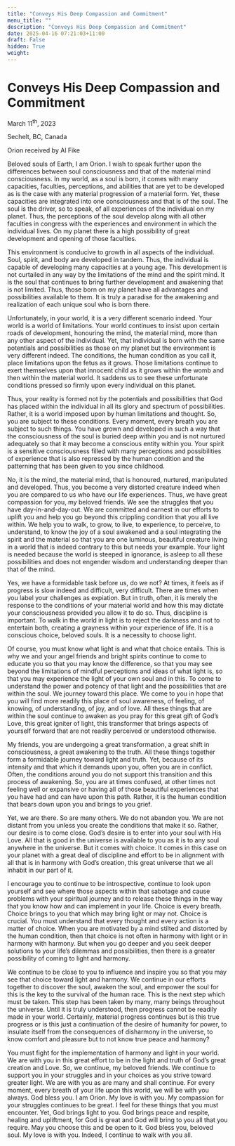 ```yaml
---
title: "Conveys His Deep Compassion and Commitment"
menu_title: ""
description: "Conveys His Deep Compassion and Commitment"
date: 2025-04-16 07:21:03+11:00
draft: False
hidden: True
weight:
---
```

# Conveys His Deep Compassion and Commitment

March 11<sup>th</sup>, 2023

Sechelt, BC, Canada

Orion received by Al Fike

Beloved souls of Earth, I am Orion. I wish to speak further upon the differences between soul consciousness and that of the material mind consciousness. In my world, as a soul is born, it comes with many capacities, faculties, perceptions, and abilities that are yet to be developed as is the case with any material progression of a material form. Yet, these capacities are integrated into one consciousness and that is of the soul. The soul is the driver, so to speak, of all experiences of the individual on my planet. Thus, the perceptions of the soul develop along with all other faculties in congress with the experiences and environment in which the individual lives. On my planet there is a high possibility of great development and opening of those faculties.

This environment is conducive to growth in all aspects of the individual. Soul, spirit, and body are developed in tandem. Thus, the individual is capable of developing many capacities at a young age. This development is not curtailed in any way by the limitations of the mind and the spirit mind. It is the soul that continues to bring further development and awakening that is not limited. Thus, those born on my planet have all advantages and possibilities available to them. It is truly a paradise for the awakening and realization of each unique soul who is born there.

Unfortunately, in your world, it is a very different scenario indeed. Your world is a world of limitations. Your world continues to insist upon certain roads of development, honouring the mind, the material mind, more than any other aspect of the individual. Yet, that individual is born with the same potentials and possibilities as those on my planet but the environment is very different indeed. The conditions, the human condition as you call it, place limitations upon the fetus as it grows. Those limitations continue to exert themselves upon that innocent child as it grows within the womb and then within the material world. It saddens us to see these unfortunate conditions pressed so firmly upon every individual on this planet.

Thus, your reality is formed not by the potentials and possibilities that God has placed within the individual in all its glory and spectrum of possibilities. Rather, it is a world imposed upon by human limitations and thought. So, you are subject to these conditions. Every moment, every breath you are subject to such things. You have grown and developed in such a way that the consciousness of the soul is buried deep within you and is not nurtured adequately so that it may become a conscious entity within you. Your spirit is a sensitive consciousness filled with many perceptions and possibilities of experience that is also repressed by the human condition and the patterning that has been given to you since childhood.

No, it is the mind, the material mind, that is honoured, nurtured, manipulated and developed. Thus, you become a very distorted creature indeed when you are compared to us who have our life experiences. Thus, we have great compassion for you, my beloved friends. We see the struggles that you have day-in-and-day-out. We are committed and earnest in our efforts to uplift you and help you go beyond this crippling condition that you all live within. We help you to walk, to grow, to live, to experience, to perceive, to understand, to know the joy of a soul awakened and a soul integrating the spirit and the material so that you are one luminous, beautiful creature living in a world that is indeed contrary to this but needs your example. Your light is needed because the world is steeped in ignorance, is asleep to all these possibilities and does not engender wisdom and understanding deeper than that of the mind.

Yes, we have a formidable task before us, do we not? At times, it feels as if progress is slow indeed and difficult, very difficult. There are times when you label your challenges as expiation. But in truth, often, it is merely the response to the conditions of your material world and how this may dictate your consciousness provided you allow it to do so. Thus, discipline is important. To walk in the world in light is to reject the darkness and not to entertain both, creating a grayness within your experience of life. It is a conscious choice, beloved souls. It is a necessity to choose light.

Of course, you must know what light is and what that choice entails. This is why we and your angel friends and bright spirits continue to come to educate you so that you may know the difference, so that you may see beyond the limitations of mindful perceptions and ideas of what light is, so that you may experience the light of your own soul and in this. To come to understand the power and potency of that light and the possibilities that are within the soul. We journey toward this place. We come to you in hope that you will find more readily this place of soul awareness, of feeling, of knowing, of understanding, of joy, and of love. All these things that are within the soul continue to awaken as you pray for this great gift of God’s Love, this great igniter of light, this transformer that brings aspects of yourself forward that are not readily perceived or understood otherwise.

My friends, you are undergoing a great transformation, a great shift in consciousness, a great awakening to the truth. All these things together form a formidable journey toward light and truth. Yet, because of its intensity and that which it demands upon you, often you are in conflict. Often, the conditions around you do not support this transition and this process of awakening. So, you are at times confused, at other times not feeling well  or expansive or having all of those beautiful experiences that you have had and can have upon this path. Rather, it is the human condition that bears down upon you and brings to you grief.

Yet, we are there. So are many others. We do not abandon you. We are not distant from you unless you create the conditions that make it so. Rather, our desire is to come close. God’s desire is to enter into your soul with His Love. All that is good in the universe is available to you as it is to any soul anywhere in the universe. But it comes with choice. It comes in this case on your planet with a great deal of discipline and effort to be in alignment with all that is in harmony with God’s creation, this great universe that we all inhabit in our part of it.

I encourage you to continue to be introspective, continue to look upon yourself and see where those aspects within that sabotage and cause problems with your spiritual journey and to release these things in the way that you know how and can implement in your life. Choice is every breath. Choice brings to you that which may bring light or may not. Choice is crucial. You must understand that every thought and every action is a matter of choice. When you are motivated by a mind stilted and distorted by the human condition, then that choice is not often in harmony with light or in harmony with harmony. But when you go deeper and you seek deeper solutions to your life’s dilemmas and possibilities, then there is a greater possibility of coming to light and harmony.

We continue to be close to you to influence and inspire you so that you may see that choice toward light and harmony. We continue in our efforts together to discover the soul, awaken the soul, and empower the soul for this is the key to the survival of the human race. This is the next step which must be taken. This step has been taken by many, many beings throughout the universe. Until it is truly understood, then progress cannot be readily made in your world. Certainly, material progress continues but is this true progress or is this just a continuation of the desire of humanity for power, to insulate itself from the consequences of disharmony in the universe, to know comfort and pleasure but to not know true peace and harmony?

You must fight for the implementation of harmony and light in your world. We are with you in this great effort to be in the light and truth of God’s great creation and Love. So, we continue, my beloved friends. We continue to support you in your struggles and in your choices as you strive toward greater light. We are with you as are many and shall continue. For every moment, every breath of your life upon this world, we will be with you always. God bless you. I am Orion. My love is with you. My compassion for your struggles continues to be great. I feel for these things that you must encounter. Yet, God brings light to you. God brings peace and respite, healing and upliftment, for God is great and God will bring to you all that you require. May you choose this and be open to it. God bless you, beloved soul. My love is with you. Indeed, I continue to walk with you all.
